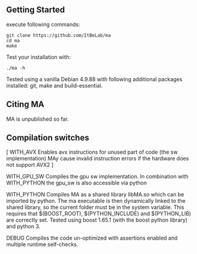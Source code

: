 
## Getting Started

execute following commands:

    git clone https://github.com/ItBeLab/ma
    cd ma
    make

Test your installation with:

    ./ma -h

Tested using a vanilla Debian 4.9.88 with following additional packages installed:
git, make and build-essential.

## Citing MA

MA is unpublished so far.

## Compilation switches

[
    WITH_AVX
        Enables avx instructions for unused part of code (the sw implementation)
        MAy cause invalid instruction errors if the hardware does not support AVX2
]

WITH_GPU_SW
    Compiles the gpu sw implementation.
    In combination with WITH_PYTHON the gpu_sw is also accessible via python

WITH_PYTHON
    Compiles MA as a shared library libMA.so which can be imported by python.
    The ma executable is then dynamically linked to the shared library, 
    so the current folder must be in the system variable.
    This requires that $(BOOST_ROOT), $(PYTHON_INCLUDE) and $(PYTHON_LIB) are correctly set.
    Tested using boost 1.65.1 (with the boost python library) and python 3.

DEBUG
    Compiles the code un-optimized with assertions enabled and multiple runtime self-checks.


